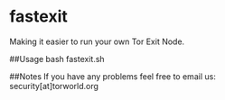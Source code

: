 # fastexit
Making it easier to run your own Tor Exit Node.

##Usage
bash fastexit.sh

##Notes
If you have any problems feel free to email us: security[at]torworld.org
